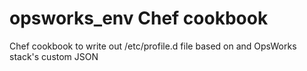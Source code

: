 opsworks_env Chef cookbook
==========================

Chef cookbook to write out /etc/profile.d file based on and OpsWorks stack's custom JSON
